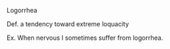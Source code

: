 Logorrhea

Def. a tendency toward extreme loquacity

Ex. When nervous I sometimes suffer from logorrhea. 
